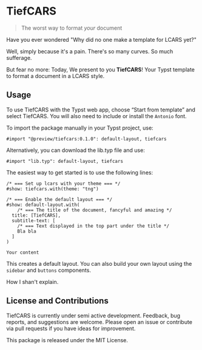 # TiefCARS

> The worst way to format *your* document

Have you ever wondered "Why did no one make a template for LCARS yet?"

Well, simply because it's a pain. There's so many curves. So much sufferage.

But fear no more: Today, We present to you **TiefCARS**! Your Typst template
to format a document in a LCARS style.

## Usage

To use TiefCARS with the Typst web app, choose “Start from template” and select TiefCARS. You will also need to include or install the `Antonio` font.

To import the package manually in your Typst project, use:

```typst
#import "@preview/tiefcars:0.1.0": default-layout, tiefcars
```

Alternatively, you can download the lib.typ file and use:

```typst
#import "lib.typ": default-layout, tiefcars
```

The easiest way to get started is to use the following lines:

```typst
/* === Set up lcars with your theme === */
#show: tiefcars.with(theme: "tng")

/* === Enable the default layout === */
#show: default-layout.with(
    /* === The title of the document, fancyful and amazing */
  title: [TiefCARS],
  subtitle-text: [
    /* === Text displayed in the top part under the title */
    Bla bla
  ]
)

Your content
```

This creates a default layout. You can also build your own layout using the `sidebar` and `buttons` components.

How I shan't explain.

## License and Contributions

TiefCARS is currently under semi active development. Feedback, bug reports, and suggestions are welcome. Please open an issue or contribute via pull requests if you have ideas for improvement.

This package is released under the MIT License.
